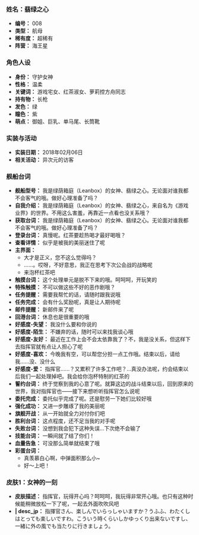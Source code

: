### 姓名：翡绿之心
* **编号：** 008
* **类型：** 航母
* **稀有度：** 超稀有
* **阵营：** 海王星


### 角色人设
* **身份：** 守护女神
* **性格：** 温柔
* **关键词：** 游戏宅女、红茶淑女、萝莉控方舟同志
* **持有物：** 长枪
* **发色：** 绿
* **瞳色：** 紫
* **萌点：** 御姐、巨乳、单马尾、长筒靴


### 实装与活动
* **实装日期：** 2018年02月06日
* **相关活动：** 异次元的访客


### 舰船台词
* **舰船型号：** 我是绿荫箱庭（Leanbox）的女神、翡绿之心。无论面对谁我都不会客气的哦。做好心理准备了吗？
* **自我介绍：** 我是绿荫箱庭（Leanbox）的女神、翡绿之心，来自名为《游戏业界》的世界。不用这么害羞，再靠近一点看也没关系哦？
* **获取台词：** 我是绿荫箱庭（Leanbox）的女神、翡绿之心。无论面对谁我都不会客气的哦。做好心理准备了吗？
* **登录台词：** 真慢呢。红茶要趁热喝才最好喝哦？
* **查看详情：** 似乎是被我的美丽迷住了呢
* **主界面：**
  * 大才是正义，您不这么觉得吗？
  * ……。哎呀，不好意思，我正在思考下次公会战的战略呢
  * 来泡杯红茶吧
* **触摸台词：** 这个处理单元是脱不下来的哦。呵呵呵，开玩笑的
* **特殊触摸：** 不可以做这些不好的恶作剧哦？
* **任务提醒：** 需要我帮忙的话，请随时跟我说哦
* **任务完成：** 会有什么奖励呢，真是让人期待呢
* **邮件提醒：** 新邮件来了呢
* **回港台词：** 休息也是很重要的哦
* **好感度-失望：** 我没什么要和你说的
* **好感度-陌生：** 不嫌弃的话，随时可以来找我谈心哦
* **好感度-友好：** 最近在工作上会不会太依靠我了？不，我是没关系，但这样下去指挥官就有点让人担心了呢
* **好感度-喜欢：** 今晚我有空，可以帮您分担一点工作哦。结束以后，请给我……没、没什么
* **好感度-爱：** 指挥官……？又累积了许多工作吧？…真没办法呢，约会结束以后我们一起处理掉吧。我会给你泡杯特制的红茶的
* **誓约台词：** 终于觉察到我的心意了呢。就算这边的战斗结束以后，回到原来的世界，我对指挥官也——接下来想听听指挥官怎么说呢
* **委托完成：** 委托似乎完成了呢。还是慰劳一下她们比较好哦
* **强化成功：** 又进一步雕琢了我的美丽呢
* **旗舰开战：** 从一开始就全力对付你们吧
* **胜利台词：** 这点程度，还不足当我的对手呢
* **失败台词：** 没想到我会犯下这种失误…下次绝不会输了
* **技能台词：** 一瞬间就了结了你们！
* **血量告急：** 可没那么简单就结束了哦
* **彩蛋台词：**
  * 真羡慕白心啊，中弹面积那么小~
  * 好～上吧！


### 皮肤1：女神的一刻
* **皮肤描述：** 指挥官，玩得开心吗？呵呵呵，我玩得非常开心哦。也只有这种时候能稍微放松一下了呢，一起去外面吹吹风吧
* **| desc_jp：** 指揮官さん、楽しんでいらっしゃいますか？うふふ、わたくしはとっても楽しいですわ。こういう時くらいしかゆっくり出来ないですし、一緒に外の風でも当たりに行きましょう。
